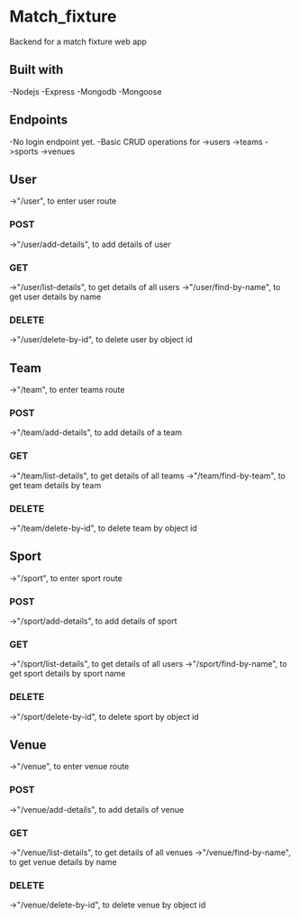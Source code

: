 # Match_fixture
Backend for a match fixture web app

## Built with
-Nodejs
-Express
-Mongodb
-Mongoose

## Endpoints
-No login endpoint yet.
-Basic CRUD operations for 
  ->users
  ->teams
  ->sports
  ->venues
  
## User

->"/user", to enter user route
### POST
->"/user/add-details", to add details of user
### GET
->"/user/list-details", to get details of all users
->"/user/find-by-name", to get user details by name
### DELETE
->"/user/delete-by-id", to delete user by object id

## Team

->"/team", to enter teams route
### POST
->"/team/add-details", to add details of a team
### GET
->"/team/list-details", to get details of all teams
->"/team/find-by-team", to get team details by team 
### DELETE
->"/team/delete-by-id", to delete team by object id

## Sport

->"/sport", to enter sport route
### POST
->"/sport/add-details", to add details of sport
### GET
->"/sport/list-details", to get details of all users
->"/sport/find-by-name", to get sport details by sport name
### DELETE
->"/sport/delete-by-id", to delete sport by object id

## Venue

->"/venue", to enter venue route
### POST
->"/venue/add-details", to add details of venue
### GET
->"/venue/list-details", to get details of all venues
->"/venue/find-by-name", to get venue details by name
### DELETE
->"/venue/delete-by-id", to delete venue by object id

